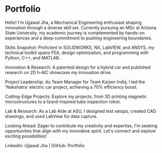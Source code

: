 # Portfolio
Hello! I'm Ujjawal Jha, a Mechanical Engineering enthusiast shaping innovation through a diverse skill set. Currently pursuing an MSc at Arizona State University, my academic journey is complemented by hands-on experiences and a deep commitment to pushing engineering boundaries.

Skills Snapshot:
Proficient in SOLIDWORKS, NX, LabVIEW, and ANSYS, my technical toolkit spans FEA, design optimization, and programming with Python, C++, and MATLAB.

Innovation & Research:
A patented design for a hybrid car and published research on 2D h-AlC showcase my innovation drive.

Project Leadership:
As Team Manager for Team Kaizen India, I led the 'Nakshatra' electric car project, achieving a 70% efficiency boost.

Cutting-Edge Projects:
Explore my projects, from 3D printing magnetic microstructures to a lizard-inspired tube inspection robot.

Lab & Research:
As a Lab Aide at ASU, I designed test setups, created CAD drawings, and used LabView for data capture.

Looking Ahead:
Eager to contribute my creativity and expertise, I'm seeking opportunities that align with my innovative spirit. Let's connect and explore exciting possibilities!

LinkedIn: Ujjawal Jha | GitHub: Portfolio

